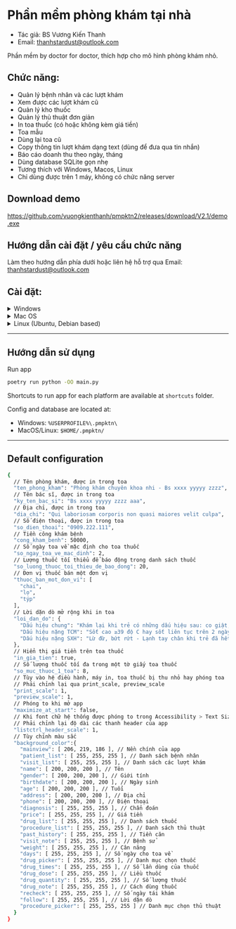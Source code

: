 ﻿# Phần mềm phòng khám tại nhà
- Tác giả: BS Vương Kiến Thanh  
- Email: thanhstardust@outlook.com

Phần mềm by doctor for doctor, thích hợp cho mô hình phòng khám nhỏ.

## Chức năng:
- Quản lý bệnh nhân và các lượt khám
- Xem được các lượt khám cũ
- Quản lý kho thuốc
- Quản lý thủ thuật đơn giản
- In toa thuốc (có hoặc không kèm giá tiền)
- Toa mẫu
- Dùng lại toa cũ
- Copy thông tin lượt khám dạng text (dùng để đưa qua tin nhắn)
- Báo cáo doanh thu theo ngày, tháng
- Dùng database SQLite gọn nhẹ
- Tương thích với Windows, Macos, Linux
- Chỉ dùng được trên 1 máy, không có chức năng server

## Download demo
https://github.com/vuongkienthanh/pmpktn2/releases/download/V2.1/demo.exe

## Hướng dẫn cài đặt / yêu cầu chức năng
Làm theo hướng dẫn phía dưới hoặc liên hệ hỗ trợ qua Email: thanhstardust@outlook.com

## Cài đặt:
<details> <summary>Windows</summary>

### Install `python`
Download **python3.10** at https://www.python.org/downloads/ and install it

### Install `poetry`
Open power shell
```powershell
(Invoke-WebRequest -Uri https://install.python-poetry.org -UseBasicParsing).Content | py -
```
Check installed version
```sh
poetry --version # poetry 1.1.13
```

### Download this repo
Initialize the poetry env
```sh
poetry env use python3.10
poetry install --no-dev
```
</details>

<details> <summary>Mac OS</summary>

### Install `python`
Download **python3.10** at https://www.python.org/downloads/ and install it

### Install `poetry`
```sh
curl -sSL https://install.python-poetry.org | python3 -
```
Check installed version
```sh
poetry --version # poetry 1.1.13
```

### Download this repo
Initialize the poetry env
```sh
poetry env use python3.10
poetry install --no-dev
```
</details>

<details> <summary>Linux (Ubuntu, Debian based)</summary>

### Download source code and build `python`
As of writing, there is no available python3.10 executable.  
You have to compile it yourself.  
Download **python3.10** source code at https://www.python.org/downloads/

Install dependencies
```sh
sudo apt install -y build-essential gdb lcov pkg-config \
      libbz2-dev libffi-dev libgdbm-dev libgdbm-compat-dev \
      libncurses5-dev libreadline6-dev libsqlite3-dev libssl-dev \
      lzma lzma-dev tk-dev uuid-dev zlib1g-dev python3-venv\
      libgtk-3-0 libgtk-3-bin libgtk-3-common libgtk-3-dev \
      libgstreamer1.0-dev libgstreamer-plugins-base1.0-0 \
      libgstreamer-plugins-base1.0-dev freeglut3 freeglut3-dev \
      python3-dev libsdl-dev libtiff-dev libpng-dev \
      liblzma-dev libjpeg-dev libwebkit2gtk-4.0-dev libsdl2-dev
```

Extract `python` source code and install in `/opt/python310`
```sh
sudo mkdir /opt/python310
./configure --enable-loadable-sqlite-extensions --enable-optimizations --enable-shared --prefix=/opt/python310 LDFLAGS="-Wl,-rpath=/opt/python310/lib"
make
sudo make altinstall
echo "export PATH=/opt/python310/bin:\$PATH" | tee -a ~/.profile
echo "export PATH=/opt/python310/bin:\$PATH" | tee -a ~/.bashrc
```

### Install `poetry`
```sh
curl -sSL https://install.python-poetry.org | python3 -
```
Check installed version
```sh
poetry --version # poetry 1.1.13
```

### Download this repo
Initialize the poetry env
```sh
poetry env use python3.10
poetry install --no-dev
```
</details>

---

## Hướng dẫn sử dụng
 
Run app
```sh
poetry run python -OO main.py
```

Shortcuts to run app for each platform are available at `shortcuts` folder.

Config and database are located at:
- Windows: `%USERPROFILE%\.pmpktn\`
- MacOS/Linux: `$HOME/.pmpktn/`

---

## Default configuration

```sh
{
  // Tên phòng khám, được in trong toa
  "ten_phong_kham": "Phòng khám chuyên khoa nhi - Bs xxxx yyyyy zzzz",
  // Tên bác sĩ, được in trong toa
  "ky_ten_bac_si": "Bs xxxx yyyyy zzzz aaa",
  // Địa chỉ, được in trong toa
  "dia_chi": "Qui laboriosam corporis non quasi maiores velit culpa",
  // Số điện thoại, được in trong toa
  "so_dien_thoai": "0909.222.111",
  // Tiền công khám bệnh
  "cong_kham_benh": 50000,
  // Số ngày toa về mặc định cho toa thuốc
  "so_ngay_toa_ve_mac_dinh": 2,
  // Lượng thuốc tối thiểu để báo động trong danh sách thuốc
  "so_luong_thuoc_toi_thieu_de_bao_dong": 20,
  // Đơn vị thuốc bán một đơn vị
  "thuoc_ban_mot_don_vi": [
    "chai",
    "lọ",
    "týp"
  ],
  // Lời dặn dò mở rộng khi in toa
  "loi_dan_do": {
    "Dấu hiệu chung": "Khám lại khi trẻ có những dấu hiệu sau: co giật, ngủ li bì hay vật vã, bứt rứt, thở mệt, nôn ói nhiều, sốt cao liên tục, tiêu máu",
    "Dấu hiệu nặng TCM": "Sốt cao ≥39 độ C hay sốt liên tục trên 2 ngày - Giật mình, chới với, hốt hoảng bất thường - Ngủ gà, li bì hay bứt rứt - Run giật tay chân bất thường - Yếu tay chân, ngồi không vững, đi đứng loạng choạng - Thở bất thường: không đều, thở nhanh - Nuốt sặc, thay đổi giọng nói",
    "Dấu hiệu nặng SXH": "Lừ đừ, bứt rứt - Lạnh tay chân khi trẻ đã hết sốt (thường vào ngày thứ 4, thứ 5 của bệnh) - Đau bụng - Ói nhiều - Chảy máu bất thường: Chảy máu răng, máu mũi, đi cầu phân đen, ói ra máu"
  },
  // Hiển thị giá tiền trên toa thuốc
  "in_gia_tien": true,
  // Số lượng thuốc tối đa trong một tờ giấy toa thuốc
  "so_muc_thuoc_1_toa": 8,
  // Tùy vào hệ điều hành, máy in, toa thuốc bị thu nhỏ hay phóng toa
  // Phải chỉnh lại qua print_scale, preview_scale
  "print_scale": 1,
  "preview_scale": 1,
  // Phóng to khi mở app
  "maximize_at_start": false,
  // Khi font chữ hệ thống được phóng to trong Accessibility > Text Size
  // Phải chỉnh lại độ dài các thanh header của app
  "listctrl_header_scale": 1,
  // Tùy chỉnh màu sắc
  "background_color":{
    "mainview": [ 206, 219, 186 ], // Nền chính của app
    "patient_list": [ 255, 255, 255 ], // Danh sách bệnh nhân
    "visit_list": [ 255, 255, 255 ], // Danh sách các lượt khám
    "name": [ 200, 200, 200 ], // Tên
    "gender": [ 200, 200, 200 ], // Giới tính
    "birthdate": [ 200, 200, 200 ], // Ngày sinh
    "age": [ 200, 200, 200 ], // Tuổi
    "address": [ 200, 200, 200 ], // Địa chỉ
    "phone": [ 200, 200, 200 ], // Điện thoại
    "diagnosis": [ 255, 255, 255 ], // Chẩn đoán
    "price": [ 255, 255, 255 ], // Giá tiền
    "drug_list": [ 255, 255, 255 ], // Danh sách thuốc
    "procedure_list": [ 255, 255, 255 ], // Danh sách thủ thuật
    "past_history": [ 255, 255, 255 ], // Tiền căn
    "visit_note": [ 255, 255, 255 ], // Bệnh sử
    "weight": [ 255, 255, 255 ], // Cân năng
    "days": [ 255, 255, 255 ], // Số ngày cho toa về
    "drug_picker": [ 255, 255, 255 ], // Danh mục chọn thuốc
    "drug_times": [ 255, 255, 255 ], // Số lần dùng của thuốc
    "drug_dose": [ 255, 255, 255 ], // Liều thuốc
    "drug_quantity": [ 255, 255, 255 ], // Số lượng thuốc
    "drug_note": [ 255, 255, 255 ], // Cách dùng thuốc
    "recheck": [ 255, 255, 255 ], // Số ngày tái khám
    "follow": [ 255, 255, 255 ], // Lời dặn dò
    "procedure_picker": [ 255, 255, 255 ] // Danh mục chọn thủ thuật
  }
}
```
